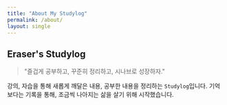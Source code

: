```yaml
---
title: "About My Studylog"
permalink: /about/
layout: single
---
```




## Eraser's Studylog

> "즐겁게 공부하고, 꾸준히 정리하고, 시나브로 성장하자."



강의, 자습을 통해 새롭게 깨달은 내용, 공부한 내용을 정리하는 `Studylog`입니다. 기억보다는 기록을 통해, 조금씩 나아지는 삶을 살기 위해 시작했습니다.